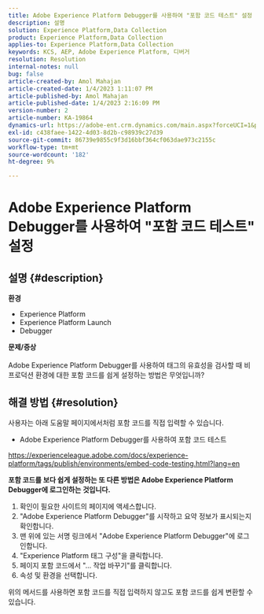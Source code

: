 ```yaml
---
title: Adobe Experience Platform Debugger를 사용하여 "포함 코드 테스트" 설정
description: 설명
solution: Experience Platform,Data Collection
product: Experience Platform,Data Collection
applies-to: Experience Platform,Data Collection
keywords: KCS, AEP, Adobe Experience Platform, 디버거
resolution: Resolution
internal-notes: null
bug: false
article-created-by: Amol Mahajan
article-created-date: 1/4/2023 1:11:07 PM
article-published-by: Amol Mahajan
article-published-date: 1/4/2023 2:16:09 PM
version-number: 2
article-number: KA-19864
dynamics-url: https://adobe-ent.crm.dynamics.com/main.aspx?forceUCI=1&pagetype=entityrecord&etn=knowledgearticle&id=9d41f23a-318c-ed11-81ad-6045bd0061cb
exl-id: c438faee-1422-4d03-8d2b-c98939c27d39
source-git-commit: 86739e9855c9f3d16bbf364cf063dae973c2155c
workflow-type: tm+mt
source-wordcount: '182'
ht-degree: 9%

---
```


# Adobe Experience Platform Debugger를 사용하여 &quot;포함 코드 테스트&quot; 설정

## 설명 {#description}

<b>환경</b>
- Experience Platform
- Experience Platform Launch
- Debugger



<b>문제/증상</b><br><br>Adobe Experience Platform Debugger를 사용하여 태그의 유효성을 검사할 때 비프로덕션 환경에 대한 포함 코드를 쉽게 설정하는 방법은 무엇입니까?<br>

## 해결 방법 {#resolution}

사용자는 아래 도움말 페이지에서처럼 포함 코드를 직접 입력할 수 있습니다.
- Adobe Experience Platform Debugger를 사용하여 포함 코드 테스트


https://experienceleague.adobe.com/docs/experience-platform/tags/publish/environments/embed-code-testing.html?lang=en

<b>포함 코드를 보다 쉽게 설정하는 또 다른 방법은 Adobe Experience Platform Debugger에 로그인하는 것입니다.</b>

1. 확인이 필요한 사이트의 페이지에 액세스합니다.
2. &quot;Adobe Experience Platform Debugger&quot;를 시작하고 요약 정보가 표시되는지 확인합니다.
3. 맨 위에 있는 서명 링크에서 &quot;Adobe Experience Platform Debugger&quot;에 로그인합니다.
4. &quot;Experience Platform 태그 구성&quot;을 클릭합니다.
5. 페이지 포함 코드에서 &quot;... 작업 바꾸기&quot;를 클릭합니다.
6. 속성 및 환경을 선택합니다.


위의 메서드를 사용하면 포함 코드를 직접 입력하지 않고도 포함 코드를 쉽게 변환할 수 있습니다.
